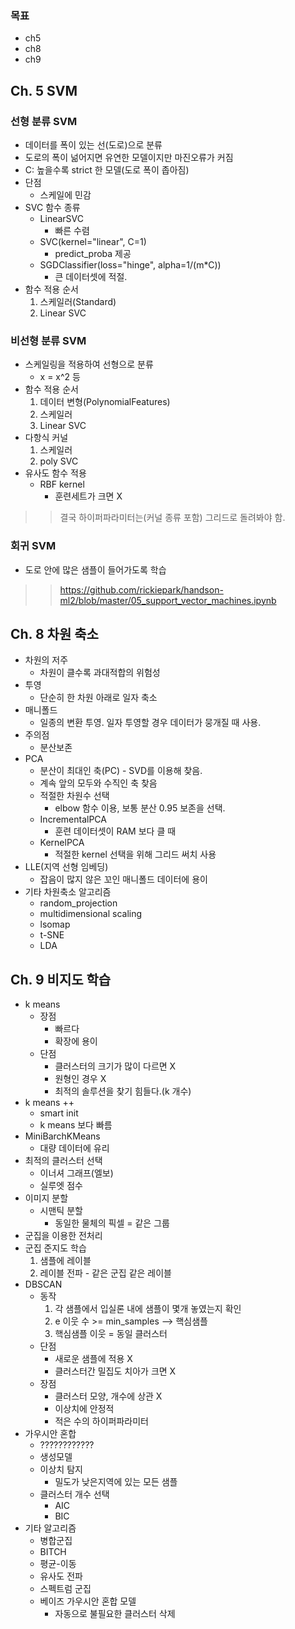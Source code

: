 ### 목표
- ch5
- ch8
- ch9

## Ch. 5 SVM

### 선형 분류 SVM
- 데이터를 폭이 있는 선(도로)으로 분류
- 도로의 폭이 넒어지면 유연한 모델이지만 마진오류가 커짐
- C: 높을수록 strict 한 모델(도로 폭이 좁아짐)
- 단점
    - 스케일에 민감
- SVC 함수 종류
    - LinearSVC
        - 빠른 수렴
    - SVC(kernel="linear", C=1)
        - predict_proba 제공
    - SGDClassifier(loss="hinge", alpha=1/(m*C))
        - 큰 데이터셋에 적절.
- 함수 적용 순서
    1. 스케일러(Standard)
    2. Linear SVC
### 비선형 분류 SVM
- 스케일링을 적용하여 선형으로 분류
    - x = x^2 등
- 함수 적용 순서
    1. 데이터 변형(PolynomialFeatures)
    2. 스케일러
    3. Linear SVC
- 다항식 커널
    1. 스케일러
    2. poly SVC
- 유사도 함수 적용
    - RBF kernel
        - 훈련세트가 크면 X
>> 결국 하이퍼파라미터는(커널 종류 포함) 그리드로 돌려봐야 함.
### 회귀 SVM
- 도로 안에 많은 샘플이 들어가도록 학습
>> https://github.com/rickiepark/handson-ml2/blob/master/05_support_vector_machines.ipynb

## Ch. 8 차원 축소
- 차원의 저주
    - 차원이 클수록 과대적합의 위험성
- 투영
    - 단순히 한 차원 아래로 일자 축소
- 매니폴드
    - 일종의 변환 투영. 일자 투영할 경우 데이터가 뭉개질 때 사용.
- 주의점
    - 분산보존
- PCA
    - 분산이 최대인 축(PC) - SVD를 이용해 찾음.
    - 계속 앞의 모두와 수직인 축 찾음
    - 적절한 차원수 선택
        - elbow 함수 이용, 보통 분산 0.95 보존을 선택.
    - IncrementalPCA
        - 훈련 데이터셋이 RAM 보다 클 때
    - KernelPCA
        - 적절한 kernel 선택을 위해 그리드 써치 사용
- LLE(지역 선형 임베딩)
    - 잡음이 많지 않은 꼬인 매니폴드 데이터에 용이
- 기타 차원축소 알고리즘
    - random_projection
    - multidimensional scaling
    - lsomap
    - t-SNE
    - LDA

## Ch. 9 비지도 학습
- k means
    - 장점
        - 빠르다
        - 확장에 용이
    - 단점
        - 클러스터의 크기가 많이 다르면 X
        - 원형인 경우 X
        - 최적의 솔루션을 찾기 힘들다.(k 개수)
- k means ++
    - smart init
    - k means 보다 빠름
- MiniBarchKMeans
    - 대량 데이터에 유리
- 최적의 클러스터 선택
    - 이너셔 그래프(엘보)
    - 실루엣 점수
- 이미지 분할
    - 시맨틱 분할
        - 동일한 물체의 픽셀 = 같은 그룹
- 군집을 이용한 전처리
- 군집 준지도 학습
    1. 샘플에 레이블
    2. 레이블 전파 - 같은 군집 같은 레이블
- DBSCAN
    - 동작
        1. 각 샘플에서 입실론 내에 샘플이 몇개 놓였는지 확인
        2. e 이웃 수 >= min_samples --> 핵심샘플
        3. 핵심샘플 이웃 = 동일 클러스터
    - 단점
        - 새로운 샘플에 적용 X
        - 클러스터간 밀집도 치아가 크면 X
    - 장점
        - 클러스터 모양, 개수에 상관 X
        - 이상치에 안정적
        - 적은 수의 하이퍼파라미터
- 가우시안 혼합
    - ????????????
    - 생성모델
    - 이상치 탐지
        - 밀도가 낮은지역에 있는 모든 샘플
    - 클러스터 개수 선택
        - AIC
        - BIC
- 기타 알고리즘
    - 병합군집
    - BITCH
    - 평균-이동
    - 유사도 전파
    - 스펙트럼 군집
    - 베이즈 가우시안 혼합 모델
        - 자동으로 불필요한 클러스터 삭제
